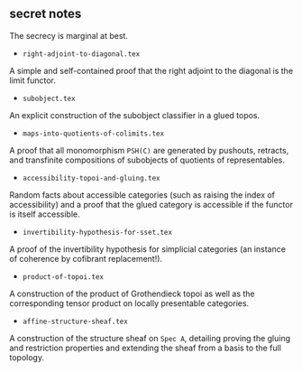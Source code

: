 ## secret notes

The secrecy is marginal at best.

 - `right-adjoint-to-diagonal.tex`

 A simple and self-contained proof that the right adjoint to the diagonal is the limit functor.

 - `subobject.tex`

 An explicit construction of the subobject classifier in a glued topos.

 - `maps-into-quotients-of-colimits.tex`

 A proof that all monomorphism `PSH(C)` are generated by pushouts, retracts, and transfinite
 compositions of subobjects of quotients of representables.

 - `accessibility-topoi-and-gluing.tex`

 Random facts about accessible categories (such as raising the index of accessibility) and a proof
 that the glued category is accessible if the functor is itself accessible.

 - `invertibility-hypothesis-for-sset.tex`

 A proof of the invertibility hypothesis for simplicial categories (an instance of coherence by
 cofibrant replacement!).

 - `product-of-topoi.tex`

 A construction of the product of Grothendieck topoi as well as the corresponding tensor product on
 locally presentable categories.

 - `affine-structure-sheaf.tex`

  A construction of the structure sheaf on `Spec A`, detailing proving the gluing and restriction
  properties and extending the sheaf from a basis to the full topology.
